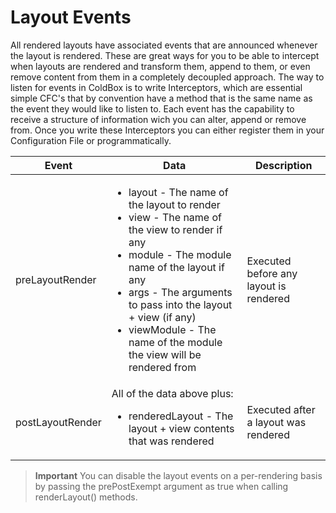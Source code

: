# Layout Events

All rendered layouts have associated events that are announced whenever the layout is rendered. These are great ways for you to be able to intercept when layouts are rendered and transform them, append to them, or even remove content from them in a completely decoupled approach. The way to listen for events in ColdBox is to write Interceptors, which are essential simple CFC's that by convention have a method that is the same name as the event they would like to listen to. Each event has the capability to receive a structure of information wich you can alter, append or remove from. Once you write these Interceptors you can either register them in your Configuration File or programmatically.

|Event|Data|Description|
|--|--|--|
|preLayoutRender |<ul><li>layout - The name of the layout to render</li><li>view - The name of the view to render if any</li><li>module - The module name of the layout if any</li><li>args - The arguments to pass into the layout + view (if any)</li><li>viewModule - The name of the module the view will be rendered from </li></ul>|Executed before any layout is rendered|
|postLayoutRender |All of the data above plus: <ul><li>renderedLayout - The layout + view contents that was rendered </li></ul>|Executed after a layout was rendered|

> **Important** You can disable the layout events on a per-rendering basis by passing the prePostExempt argument as true when calling renderLayout() methods. 

